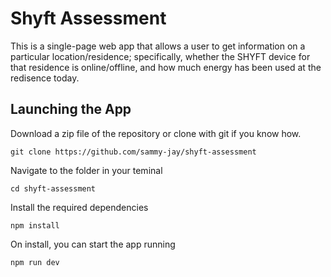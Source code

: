 # Shyft Assessment

This is a single-page web app that allows a user to get information on a particular location/residence; specifically, whether the SHYFT device for that residence is online/offline, and how much energy has been used at the redisence today.

## Launching the App

Download a zip file of the repository or clone with git if you know how.

```
git clone https://github.com/sammy-jay/shyft-assessment
```

Navigate to the folder in your teminal

```
cd shyft-assessment
```

Install the required dependencies

```
npm install
```

On install, you can start the app running

```
npm run dev
```

